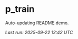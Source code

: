 # p_train

Auto-updating README demo.

<!--START_SECTION:status-->
_Last run: 2025-09-22 12:42 UTC_
<!--END_SECTION:status-->




















































































































































































































































































































































































































































































































































































































































































































































































